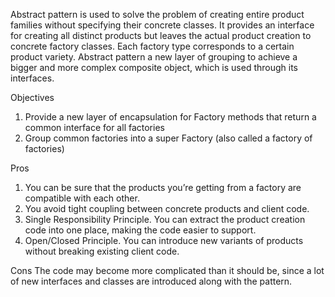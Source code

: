 Abstract pattern is used to solve the problem of creating entire product families without specifying their concrete classes. It provides an
interface for creating all distinct products but leaves the actual product creation to concrete factory classes. Each factory type
corresponds to a certain product variety. Abstract pattern a new layer of grouping to achieve a bigger and more complex composite object,
which is used through its interfaces.

Objectives

1. Provide a new layer of encapsulation for Factory methods that return a common interface for all factories
2. Group common factories into a super Factory (also called a factory of factories)

Pros

1. You can be sure that the products you’re getting from a factory are compatible with each other.
2. You avoid tight coupling between concrete products and client code.
3. Single Responsibility Principle. You can extract the product creation code into one place, making the code easier to
   support.
4. Open/Closed Principle. You can introduce new variants of products without breaking existing client code.

Cons The code may become more complicated than it should be, since a lot of new interfaces and classes are introduced
along with the pattern.
